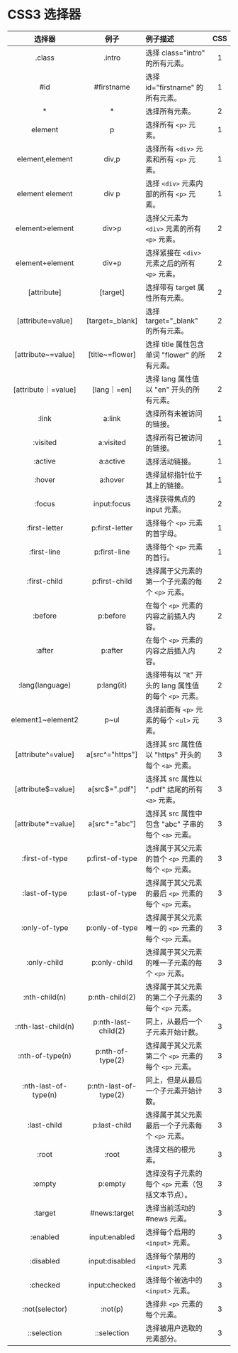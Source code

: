CSS3 选择器
=========

| 选择器    | 例子      | 例子描述  | CSS  |
| :-------: | :-------: | :-------- | :--: |
| .class  | .intro |  选择 class="intro" 的所有元素。   | 1 |
| #id  | #firstname |  选择 id="firstname" 的所有元素。   | 1 |
| *  | * |  选择所有元素。   | 2 |
| element  | p |  选择所有 `<p>` 元素。   | 1 |
| element,element  | div,p |  选择所有 `<div>` 元素和所有 `<p>` 元素。 | 1 |
| element element  | div p | 选择 `<div>` 元素内部的所有 `<p>` 元素。 | 1 |
| element>element  | div>p |  选择父元素为 `<div>` 元素的所有 `<p>` 元素。 | 2 |
| element+element  | div+p |  选择紧接在 `<div>` 元素之后的所有 `<p>` 元素。 | 2 |
| [attribute]  | [target] |  选择带有 target 属性所有元素。 | 2 |
| [attribute=value]  | [target=_blank] | 选择 target="_blank" 的所有元素。 | 2 |
| [attribute~=value]  | [title~=flower] | 选择 title 属性包含单词 "flower" 的所有元素。 | 2 |
| [attribute｜=value]  | [lang｜=en] | 选择 lang 属性值以 "en" 开头的所有元素。 | 2 |
| :link  | a:link | 选择所有未被访问的链接。 | 1 |
| :visited  | a:visited | 选择所有已被访问的链接。 | 1 |
| :active  | a:active |  选择活动链接。   | 1 |
| :hover  | a:hover | 选择鼠标指针位于其上的链接。 | 1 |
| :focus  | input:focus | 选择获得焦点的 input 元素。 | 2 |
| :first-letter  | p:first-letter |  选择每个 `<p>` 元素的首字母。 | 1 |
| :first-line  | p:first-line | 选择每个 `<p>` 元素的首行。 | 1 |
| :first-child  | p:first-child | 选择属于父元素的第一个子元素的每个 `<p>` 元素。 | 2 |
| :before  | p:before | 在每个 `<p>` 元素的内容之前插入内容。 | 2 |
| :after  | p:after | 在每个 `<p>` 元素的内容之后插入内容。 | 2 |
| :lang(language)  | p:lang(it) | 选择带有以 "it" 开头的 lang 属性值的每个 `<p>` 元素。 | 2 |
| element1~element2  | p~ul | 选择前面有 `<p>` 元素的每个 `<ul>` 元素。 | 3 |
| [attribute^=value]  | a[src^="https"] |  选择其 src 属性值以 "https" 开头的每个 `<a>` 元素。 | 3 |
| [attribute$=value]  | a[src$=".pdf"] |  选择其 src 属性以 ".pdf" 结尾的所有 `<a>` 元素。 | 3 |
| [attribute*=value]  | a[src*="abc"] |  选择其 src 属性中包含 "abc" 子串的每个 `<a>` 元素。 | 3 |
| :first-of-type  | p:first-of-type |  选择属于其父元素的首个 `<p>` 元素的每个 `<p>` 元素。 | 3 |
| :last-of-type  | p:last-of-type |  选择属于其父元素的最后 `<p>` 元素的每个 `<p>` 元素。 | 3 |
| :only-of-type  | p:only-of-type |  选择属于其父元素唯一的 `<p>` 元素的每个 `<p>` 元素。 | 3 |
| :only-child  | p:only-child |  选择属于其父元素的唯一子元素的每个 `<p>` 元素。 | 3 |
| :nth-child(n)  | p:nth-child(2) | 选择属于其父元素的第二个子元素的每个 `<p>` 元素。 | 3 |
| :nth-last-child(n)  | p:nth-last-child(2) | 同上，从最后一个子元素开始计数。 | 3 |
| :nth-of-type(n)  | p:nth-of-type(2) | 选择属于其父元素第二个 `<p>` 元素的每个 `<p>` 元素。 | 3 |
| :nth-last-of-type(n)  | p:nth-last-of-type(2) | 同上，但是从最后一个子元素开始计数。 | 3 |
| :last-child  | p:last-child | 选择属于其父元素最后一个子元素每个 `<p>` 元素。 | 3 |
| :root  | :root | 选择文档的根元素。 | 3 |
| :empty  | p:empty | 选择没有子元素的每个 `<p>` 元素（包括文本节点）。 | 3 |
| :target  | #news:target | 选择当前活动的 #news 元素。 | 3 |
| :enabled  | input:enabled | 选择每个启用的 `<input>` 元素。 | 3 |
| :disabled  | input:disabled | 选择每个禁用的 `<input>` 元素 | 3 |
| :checked  | input:checked | 选择每个被选中的 `<input>` 元素。 | 3 |
| :not(selector)  | :not(p) | 选择非 `<p>` 元素的每个元素。 | 3 |
| ::selection  | ::selection | 选择被用户选取的元素部分。 | 3 |


